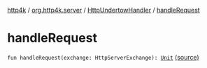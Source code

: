 [http4k](../../index.md) / [org.http4k.server](../index.md) / [HttpUndertowHandler](index.md) / [handleRequest](./handle-request.md)

# handleRequest

`fun handleRequest(exchange: HttpServerExchange): `[`Unit`](https://kotlinlang.org/api/latest/jvm/stdlib/kotlin/-unit/index.html) [(source)](https://github.com/http4k/http4k/blob/master/http4k-server-undertow/src/main/kotlin/org/http4k/server/Undertow.kt#L38)